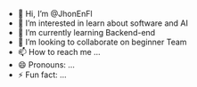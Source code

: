 - 👋 Hi, I’m @JhonEnFl
- 👀 I’m interested in learn about software and AI
- 🌱 I’m currently learning Backend-end
- 💞️ I’m looking to collaborate on beginner Team 
- 📫 How to reach me ...
- 😄 Pronouns: ...
- ⚡ Fun fact: ...

<!---
JhonEnFl/JhonEnFl is a ✨ special ✨ repository because its `README.md` (this file) appears on your GitHub profile.
You can click the Preview link to take a look at your changes.
--->
